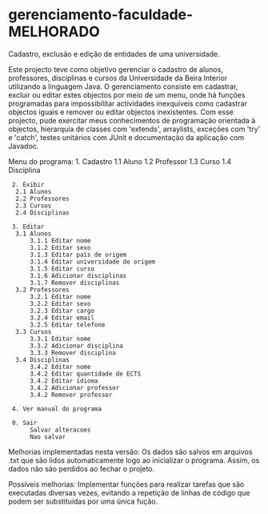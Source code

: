 # gerenciamento-faculdade-MELHORADO
Cadastro, exclusão e edição de entidades de uma universidade.

Este projecto teve como objetivo gerenciar o cadastro de alunos, professores, disciplinas e cursos da Universidade da Beira Interior utilizando a linguagem Java. O gerenciamento consiste em cadastrar, excluir ou editar estes objectos por meio de um menu, onde há funções programadas para impossibilitar actividades inexquíveis como cadastrar objectos iguais e remover ou editar objectos inexistentes. Com esse projecto, pude exercitar meus conhecimentos de programação orientada à objectos, hierarquia de classes com 'extends', arraylists, exceções com 'try' e 'catch', testes unitários com JUnit e documentação da aplicação com Javadoc.

Menu do programa:
     1. Cadastro
      1.1 Aluno 
      1.2 Professor
      1.3 Curso
      1.4 Disciplina
    
     2. Exibir
      2.1 Alunos 
      2.2 Professores
      2.3 Cursos
      2.4 Disciplinas
    
     3. Editar
      3.1 Alunos
          3.1.1 Editar nome
          3.1.2 Editar sexo
          3.1.3 Editar país de origem
          3.1.4 Editar universidade de origem
          3.1.5 Editar curso
          3.1.6 Adicionar disciplinas
          3.1.7 Remover disciplinas
      3.2 Professores
          3.2.1 Editar nome
          3.2.2 Editar sexo 
          3.2.3 Editar cargo
          3.2.4 Editar email
          3.2.5 Editar telefone
      3.3 Cursos
          3.3.1 Editar nome
          3.3.2 Adicionar disciplina
          3.3.3 Remover disciplina
      3.4 Disciplinas
          3.4.2 Editar nome
          3.4.2 Editar quantidade de ECTS 
          3.4.2 Editar idioma
          3.4.2 Adicionar professor
          3.4.2 Remover professor
          
     4. Ver manual do programa
     
     0. Sair
          Salvar alteracoes
          Nao salvar

Melhorias implementadas nesta versão:
Os dados são salvos em arquivos .txt que são lidos automaticamente logo ao inicializar o programa. Assim, os dados não são perdidos ao fechar o projeto.

Possíveis melhorias:
Implementar funções para realizar tarefas que são executadas diversas vezes, evitando a repetição de linhas de código que podem ser substituídas por uma única fução.
